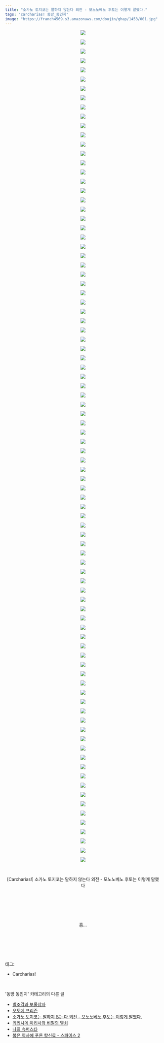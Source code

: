 ```yaml
---
title: "소가노 토지코는 말하지 않는다 외전 - 모노노베노 후토는 이렇게 말했다."
tags: "carcharias! 동방_동인지"
image: "https://franch4569.s3.amazonaws.com/doujin/ghap/1453/001.jpg"
---
```

<div class="article">
<p style="text-align: center; clear: none; float: none;"><img src="{{ site.imgserver2 }}/ghap/1453/001.jpg"/></p>
<p style="text-align: center; clear: none; float: none;"><img src="{{ site.imgserver2 }}/ghap/1453/002.jpg"/></p>
<p style="text-align: center; clear: none; float: none;"><img src="{{ site.imgserver2 }}/ghap/1453/003.jpg"/></p>
<p style="text-align: center; clear: none; float: none;"><img src="{{ site.imgserver2 }}/ghap/1453/004.jpg"/></p>
<p style="text-align: center; clear: none; float: none;"><img src="{{ site.imgserver2 }}/ghap/1453/005.jpg"/></p>
<p style="text-align: center; clear: none; float: none;"><img src="{{ site.imgserver2 }}/ghap/1453/006.jpg"/></p>
<p style="text-align: center; clear: none; float: none;"><img src="{{ site.imgserver2 }}/ghap/1453/007.jpg"/></p>
<p style="text-align: center; clear: none; float: none;"><img src="{{ site.imgserver2 }}/ghap/1453/008.jpg"/></p>
<p style="text-align: center; clear: none; float: none;"><img src="{{ site.imgserver2 }}/ghap/1453/009.jpg"/></p>
<p style="text-align: center; clear: none; float: none;"><img src="{{ site.imgserver2 }}/ghap/1453/010.jpg"/></p>
<p style="text-align: center; clear: none; float: none;"><img src="{{ site.imgserver2 }}/ghap/1453/011.jpg"/></p>
<p style="text-align: center; clear: none; float: none;"><img src="{{ site.imgserver2 }}/ghap/1453/012.jpg"/></p>
<p style="text-align: center; clear: none; float: none;"><img src="{{ site.imgserver2 }}/ghap/1453/013.jpg"/></p>
<p style="text-align: center; clear: none; float: none;"><img src="{{ site.imgserver2 }}/ghap/1453/014.jpg"/></p>
<p style="text-align: center; clear: none; float: none;"><img src="{{ site.imgserver2 }}/ghap/1453/015.jpg"/></p>
<p style="text-align: center; clear: none; float: none;"><img src="{{ site.imgserver2 }}/ghap/1453/016.jpg"/></p>
<p style="text-align: center; clear: none; float: none;"><img src="{{ site.imgserver2 }}/ghap/1453/017.jpg"/></p>
<p style="text-align: center; clear: none; float: none;"><img src="{{ site.imgserver2 }}/ghap/1453/018.jpg"/></p>
<p style="text-align: center; clear: none; float: none;"><img src="{{ site.imgserver2 }}/ghap/1453/019.jpg"/></p>
<p style="text-align: center; clear: none; float: none;"><img src="{{ site.imgserver2 }}/ghap/1453/020.jpg"/></p>
<p style="text-align: center; clear: none; float: none;"><img src="{{ site.imgserver2 }}/ghap/1453/021.jpg"/></p>
<p style="text-align: center; clear: none; float: none;"><img src="{{ site.imgserver2 }}/ghap/1453/022.jpg"/></p>
<p style="text-align: center; clear: none; float: none;"><img src="{{ site.imgserver2 }}/ghap/1453/023.jpg"/></p>
<p style="text-align: center; clear: none; float: none;"><img src="{{ site.imgserver2 }}/ghap/1453/024.jpg"/></p>
<p style="text-align: center; clear: none; float: none;"><img src="{{ site.imgserver2 }}/ghap/1453/025.jpg"/></p>
<p style="text-align: center; clear: none; float: none;"><img src="{{ site.imgserver2 }}/ghap/1453/026.jpg"/></p>
<p style="text-align: center; clear: none; float: none;"><img src="{{ site.imgserver2 }}/ghap/1453/027.jpg"/></p>
<p style="text-align: center; clear: none; float: none;"><img src="{{ site.imgserver2 }}/ghap/1453/028.jpg"/></p>
<p style="text-align: center; clear: none; float: none;"><img src="{{ site.imgserver2 }}/ghap/1453/029.jpg"/></p>
<p style="text-align: center; clear: none; float: none;"><img src="{{ site.imgserver2 }}/ghap/1453/030.jpg"/></p>
<p style="text-align: center; clear: none; float: none;"><img src="{{ site.imgserver2 }}/ghap/1453/031.jpg"/></p>
<p style="text-align: center; clear: none; float: none;"><img src="{{ site.imgserver2 }}/ghap/1453/032.jpg"/></p>
<p style="text-align: center; clear: none; float: none;"><img src="{{ site.imgserver2 }}/ghap/1453/033.jpg"/></p>
<p style="text-align: center; clear: none; float: none;"><img src="{{ site.imgserver2 }}/ghap/1453/034.jpg"/></p>
<p style="text-align: center; clear: none; float: none;"><img src="{{ site.imgserver2 }}/ghap/1453/035.jpg"/></p>
<p style="text-align: center; clear: none; float: none;"><img src="{{ site.imgserver2 }}/ghap/1453/036.jpg"/></p>
<p style="text-align: center; clear: none; float: none;"><img src="{{ site.imgserver2 }}/ghap/1453/037.jpg"/></p>
<p style="text-align: center; clear: none; float: none;"><img src="{{ site.imgserver2 }}/ghap/1453/038.jpg"/></p>
<p style="text-align: center; clear: none; float: none;"><img src="{{ site.imgserver2 }}/ghap/1453/039.jpg"/></p>
<p style="text-align: center; clear: none; float: none;"><img src="{{ site.imgserver2 }}/ghap/1453/040.jpg"/></p>
<p style="text-align: center; clear: none; float: none;"><img src="{{ site.imgserver2 }}/ghap/1453/041.jpg"/></p>
<p style="text-align: center; clear: none; float: none;"><img src="{{ site.imgserver2 }}/ghap/1453/042.jpg"/></p>
<p style="text-align: center; clear: none; float: none;"><img src="{{ site.imgserver2 }}/ghap/1453/043.jpg"/></p>
<p style="text-align: center; clear: none; float: none;"><img src="{{ site.imgserver2 }}/ghap/1453/044.jpg"/></p>
<p style="text-align: center; clear: none; float: none;"><img src="{{ site.imgserver2 }}/ghap/1453/045.jpg"/></p>
<p style="text-align: center; clear: none; float: none;"><img src="{{ site.imgserver2 }}/ghap/1453/046.jpg"/></p>
<p style="text-align: center; clear: none; float: none;"><img src="{{ site.imgserver2 }}/ghap/1453/047.jpg"/></p>
<p style="text-align: center; clear: none; float: none;"><img src="{{ site.imgserver2 }}/ghap/1453/048.jpg"/></p>
<p style="text-align: center; clear: none; float: none;"><img src="{{ site.imgserver2 }}/ghap/1453/049.jpg"/></p>
<p style="text-align: center; clear: none; float: none;"><img src="{{ site.imgserver2 }}/ghap/1453/050.jpg"/></p>
<p style="text-align: center; clear: none; float: none;"><img src="{{ site.imgserver2 }}/ghap/1453/051.jpg"/></p>
<p style="text-align: center; clear: none; float: none;"><img src="{{ site.imgserver2 }}/ghap/1453/052.jpg"/></p>
<p style="text-align: center; clear: none; float: none;"><img src="{{ site.imgserver2 }}/ghap/1453/053.jpg"/></p>
<p style="text-align: center; clear: none; float: none;"><img src="{{ site.imgserver2 }}/ghap/1453/054.jpg"/></p>
<p style="text-align: center; clear: none; float: none;"><img src="{{ site.imgserver2 }}/ghap/1453/055.jpg"/></p>
<p style="text-align: center; clear: none; float: none;"><img src="{{ site.imgserver2 }}/ghap/1453/056.jpg"/></p>
<p style="text-align: center; clear: none; float: none;"><img src="{{ site.imgserver2 }}/ghap/1453/057.jpg"/></p>
<p style="text-align: center; clear: none; float: none;"><img src="{{ site.imgserver2 }}/ghap/1453/058.jpg"/></p>
<p style="text-align: center; clear: none; float: none;"><img src="{{ site.imgserver2 }}/ghap/1453/059.jpg"/></p>
<p style="text-align: center; clear: none; float: none;"><img src="{{ site.imgserver2 }}/ghap/1453/060.jpg"/></p>
<p style="text-align: center; clear: none; float: none;"><img src="{{ site.imgserver2 }}/ghap/1453/061.jpg"/></p>
<p style="text-align: center; clear: none; float: none;"><img src="{{ site.imgserver2 }}/ghap/1453/062.jpg"/></p>
<p style="text-align: center; clear: none; float: none;"><img src="{{ site.imgserver2 }}/ghap/1453/063.jpg"/></p>
<p style="text-align: center; clear: none; float: none;"><img src="{{ site.imgserver2 }}/ghap/1453/064.jpg"/></p>
<p style="text-align: center; clear: none; float: none;"><img src="{{ site.imgserver2 }}/ghap/1453/065.jpg"/></p>
<p style="text-align: center; clear: none; float: none;"><img src="{{ site.imgserver2 }}/ghap/1453/066.jpg"/></p>
<p style="text-align: center; clear: none; float: none;"><img src="{{ site.imgserver2 }}/ghap/1453/067.jpg"/></p>
<p style="text-align: center; clear: none; float: none;"><img src="{{ site.imgserver2 }}/ghap/1453/068.jpg"/></p>
<p style="text-align: center; clear: none; float: none;"><img src="{{ site.imgserver2 }}/ghap/1453/069.jpg"/></p>
<p style="text-align: center; clear: none; float: none;"><img src="{{ site.imgserver2 }}/ghap/1453/070.jpg"/></p>
<p style="text-align: center; clear: none; float: none;"><img src="{{ site.imgserver2 }}/ghap/1453/071.jpg"/></p>
<p style="text-align: center; clear: none; float: none;"><img src="{{ site.imgserver2 }}/ghap/1453/072.jpg"/></p>
<p style="text-align: center; clear: none; float: none;"><img src="{{ site.imgserver2 }}/ghap/1453/073.jpg"/></p>
<p style="text-align: center; clear: none; float: none;"><img src="{{ site.imgserver2 }}/ghap/1453/074.jpg"/></p>
<p style="text-align: center; clear: none; float: none;"><img src="{{ site.imgserver2 }}/ghap/1453/075.jpg"/></p>
<p style="text-align: center; clear: none; float: none;"><img src="{{ site.imgserver2 }}/ghap/1453/076.jpg"/></p>
<p style="text-align: center; clear: none; float: none;"><img src="{{ site.imgserver2 }}/ghap/1453/077.jpg"/></p>
<p style="text-align: center; clear: none; float: none;"><img src="{{ site.imgserver2 }}/ghap/1453/078.jpg"/></p>
<p style="text-align: center; clear: none; float: none;"><img src="{{ site.imgserver2 }}/ghap/1453/079.jpg"/></p>
<p style="text-align: center; clear: none; float: none;"><img src="{{ site.imgserver2 }}/ghap/1453/080.jpg"/></p>
<p style="text-align: center; clear: none; float: none;"><img src="{{ site.imgserver2 }}/ghap/1453/081.jpg"/></p>
<p style="text-align: center; clear: none; float: none;"><img src="{{ site.imgserver2 }}/ghap/1453/082.jpg"/></p>
<p style="text-align: center; clear: none; float: none;"><img src="{{ site.imgserver2 }}/ghap/1453/083.jpg"/></p>
<p style="text-align: center; clear: none; float: none;"><img src="{{ site.imgserver2 }}/ghap/1453/084.jpg"/></p>
<p style="text-align: center; clear: none; float: none;"><img src="{{ site.imgserver2 }}/ghap/1453/085.jpg"/></p>
<p style="text-align: center; clear: none; float: none;"><img src="{{ site.imgserver2 }}/ghap/1453/086.jpg"/></p>
<p style="text-align: center; clear: none; float: none;"><img src="{{ site.imgserver2 }}/ghap/1453/087.jpg"/></p>
<p style="text-align: center; clear: none; float: none;"><img src="{{ site.imgserver2 }}/ghap/1453/088.jpg"/></p>
<p style="text-align: center; clear: none; float: none;"><img src="{{ site.imgserver2 }}/ghap/1453/089.jpg"/></p>
<p style="text-align: center; clear: none; float: none;"><img src="{{ site.imgserver2 }}/ghap/1453/090.jpg"/></p>
<p style="text-align: center; clear: none; float: none;"><br/></p>
<p style="text-align: center; clear: none; float: none;">[Carcharias!] 소가노 토지코는 말하지 않는다 외전 - 모노노베노 후토는 이렇게 말했다</p>
<p style="text-align: center; clear: none; float: none;"><br/></p>
<p style="text-align: center; clear: none; float: none;"><br/></p>
<p style="text-align: center; clear: none; float: none;"><br/></p>
<p style="text-align: center; clear: none; float: none;">흠...</p>
<p style="text-align: center; clear: none; float: none;"><br/></p>
<p><br/></p>
</div><br/>
<div class="tagTrail">
<p>태그: </p>
<ul>
<li>Carcharias!</li>
</ul>
</div><br/>
<div class="another">
<p>'동방 동인지' 카테고리의 다른 글</p>
<ul>
<li><a href="/ghap_1455">별조각과 보물상자</a></li>
<li><a href="/ghap_1454">오토메 프리즌</a></li>
<li><a href="/ghap_1453">소가노 토지코는 말하지 않는다 외전 - 모노노베노 후토는 이렇게 말했다.</a></li>
<li><a href="/ghap_1452">키리사메 마리사와 비밀의 열쇠</a></li>
<li><a href="/ghap_1451">나의 슈퍼스타</a></li>
<li><a href="/ghap_1450">붉은 역사에 푸른 향신료 - 스파이스 2</a></li>
</ul>
</div><br/>
<div class="cb_module cb_fluid">
<div class="cb_wrt cb_profile">
</div><!-- commentList close -->
</div><br/>
